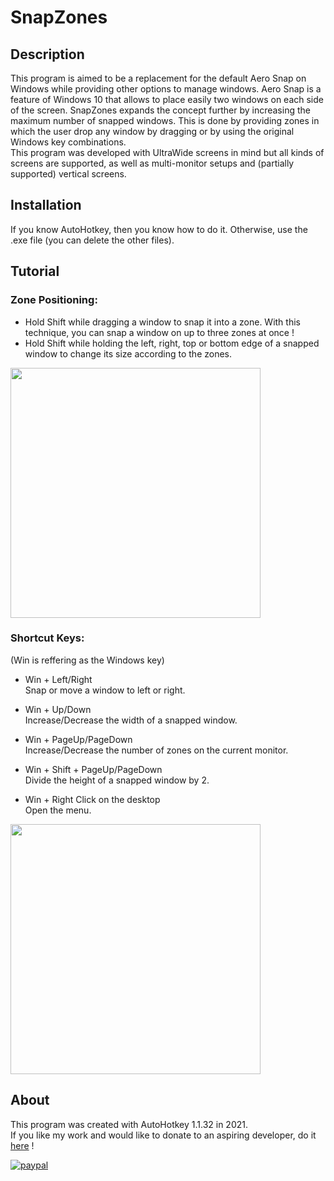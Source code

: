 # SnapZones

## Description
This program is aimed to be a replacement for the default Aero Snap on Windows while providing other options to manage windows. Aero Snap is a feature of Windows 10 that allows to place easily two windows on each side of the screen.
SnapZones expands the concept further by increasing the maximum number of snapped windows. This is done by providing zones in which the user drop any window by dragging or by using the original Windows key combinations.<br/>
This program was developed with UltraWide screens in mind but all kinds of screens are supported, as well as multi-monitor setups and (partially supported) vertical screens.

## Installation
If you know AutoHotkey, then you know how to do it. Otherwise, use the .exe file (you can delete the other files).

## Tutorial
### Zone Positioning:

- Hold Shift while dragging a window to snap it into a zone. With this technique, you can snap a window on up to three zones at once !<br/>
- Hold Shift while holding the left, right, top or bottom edge of a snapped window to change its size according to the zones.

<head>
  <img src="Demo2.gif" width="400">
</head>

### Shortcut Keys: 

(Win is reffering as the Windows key)

- Win + Left/Right <br/>
Snap or move a window to left or right.

- Win + Up/Down<br/>
Increase/Decrease the width of a snapped window.

- Win + PageUp/PageDown<br/>
Increase/Decrease the number of zones on the current monitor.

- Win + Shift + PageUp/PageDown<br/>
Divide the height of a snapped window by 2.

- Win + Right Click on the desktop<br/>
Open the menu.

<head>
  <img src="Demo1.gif" width="400">
</head>


## About
This program was created with AutoHotkey 1.1.32 in 2021.<br/>
If you like my work and would like to donate to an aspiring developer, do it [here](https://www.paypal.com/donate?hosted_button_id=9J2QNP7FWP2GJ) !

[![paypal](https://www.paypalobjects.com/en_US/i/btn/btn_donateCC_LG.gif)](https://www.paypal.com/donate?hosted_button_id=9J2QNP7FWP2GJ)
